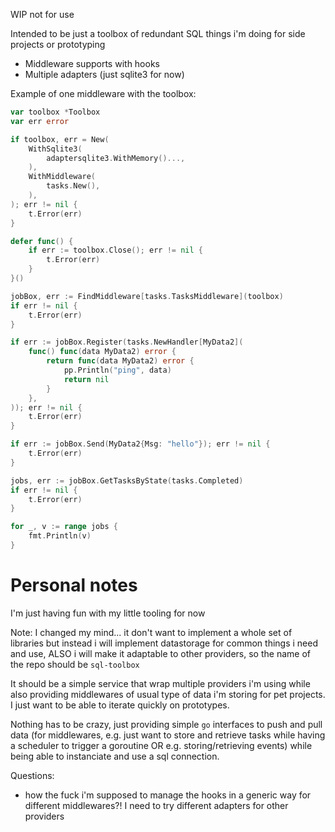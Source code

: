WIP not for use

Intended to be just a toolbox of redundant SQL things i'm doing for side projects or prototyping

- Middleware supports with hooks
- Multiple adapters (just sqlite3 for now)


Example of one middleware with the toolbox:

```go
var toolbox *Toolbox
var err error

if toolbox, err = New(
    WithSqlite3(
        adaptersqlite3.WithMemory()...,
    ),
    WithMiddleware(
        tasks.New(),
    ),
); err != nil {
    t.Error(err)
}

defer func() {
    if err := toolbox.Close(); err != nil {
        t.Error(err)
    }
}()

jobBox, err := FindMiddleware[tasks.TasksMiddleware](toolbox)
if err != nil {
    t.Error(err)
}

if err := jobBox.Register(tasks.NewHandler[MyData2](
    func() func(data MyData2) error {
        return func(data MyData2) error {
            pp.Println("ping", data)
            return nil
        }
    },
)); err != nil {
    t.Error(err)
}

if err := jobBox.Send(MyData2{Msg: "hello"}); err != nil {
    t.Error(err)
}

jobs, err := jobBox.GetTasksByState(tasks.Completed)
if err != nil {
    t.Error(err)
}

for _, v := range jobs {
    fmt.Println(v)
}

```


# Personal notes

I'm just having fun with my little tooling for now

Note: I changed my mind... it don't want to implement a whole set of libraries but instead i will implement datastorage for common things i need and use, ALSO i will make it adaptable to other providers, so the name of the repo should be `sql-toolbox` 

It should be a simple service that wrap multiple providers i'm using while also providing middlewares of usual type of data i'm storing for pet projects. I just want to be able to iterate quickly on prototypes.

Nothing has to be crazy, just providing simple `go` interfaces to push and pull data (for middlewares, e.g. just want to store and retrieve tasks while having a scheduler to trigger a goroutine OR e.g. storing/retrieving events) while being able to instanciate and use a sql connection.

Questions:
- how the fuck i'm supposed to manage the hooks in a generic way for different middlewares?! I need to try different adapters for other providers

